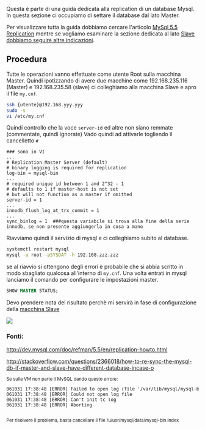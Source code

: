 Questa è parte di una guida dedicata alla replication di un database Mysql. In questa sezione ci occupiamo di settare il database dal lato Master.

Per visualizzare tutta la guida dobbiamo cercare l'articolo [MySql 5.5 Replication](https://wiki.sigesgroup.it/?q=content/mysql-55-replication) mentre se vogliamo esaminare la sezione dedicata al lato [Slave dobbiamo seguire altre indicazioni](https://wiki.sigesgroup.it/?q=content/database-slave).


## Procedura 
Tutte le operazioni vanno effettuate come utente Root sulla macchina Master.
Quindi ipotizzando di avere due macchine come 192.168.235.116 (Master) e 192.168.235.58 (slave) ci colleghiamo alla macchina Slave e apro il file `my.cnf`.
```sh
ssh {utente}@192.168.yyy.yyy
sudo -s
vi /etc/my.cnf
```
Quindi controllo che la voce `server-id` ed altre non siano remmate (commentate, quindi ignorate) Vado quindi ad attivarle togliendo il cancelletto `#`
```vi
### sono in VI
...
# Replication Master Server (default)
# binary logging is required for replication
log-bin = mysql-bin
...
# required unique id between 1 and 2^32 - 1
# defaults to 1 if master-host is not set
# but will not function as a master if omitted
server-id = 1
...
innodb_flush_log_at_trx_commit = 1
...
sync_binlog = 1  ###questa variabile si trova alla fine della serie innodb, se non presente aggiungerla in cosa a mano
```
Riavviamo quindi il servizio di mysql e ci colleghiamo subito al database.
```sh
systemctl restart mysql
mysql -u root -pSYSDAT -h 192.168.zzz.zzz
```
se al riavvio si ottengono degli errori è probabile che si abbia scritto in modo sbagliato qualcosa all'interno di `my.cnf`.
Una volta entrati in mysql lanciamo il comando per configurare le impostazioni master.
```sql
SHOW MASTER STATUS;
```
Devo prendere nota del risultato perchè mi servirà in fase di configurazione della [macchina Slave](https://wiki.sigesgroup.it/?q=content/database-slave)

<img src="/sites/default/files/masterstatus.jpg" >

### Fonti:

http://dev.mysql.com/doc/refman/5.5/en/replication-howto.html

http://stackoverflow.com/questions/2366018/how-to-re-sync-the-mysql-db-if-master-and-slave-have-different-database-incase-o

 
<small>
Se sulla VM non parte il MySQL dando questo errore:

<pre>
<samp>061031 17:38:48 [ERROR] Failed to open log (file '/var/lib/mysql/mysql-bin.000017', errno 2)
061031 17:38:48 [ERROR] Could not open log file
061031 17:38:48 [ERROR] Can't init tc log
061031 17:38:48 [ERROR] Aborting
</samp>
</pre>
Per risolvere il problema, basta cancellare il file /u/usr/mysql/data/mysql-bin.index